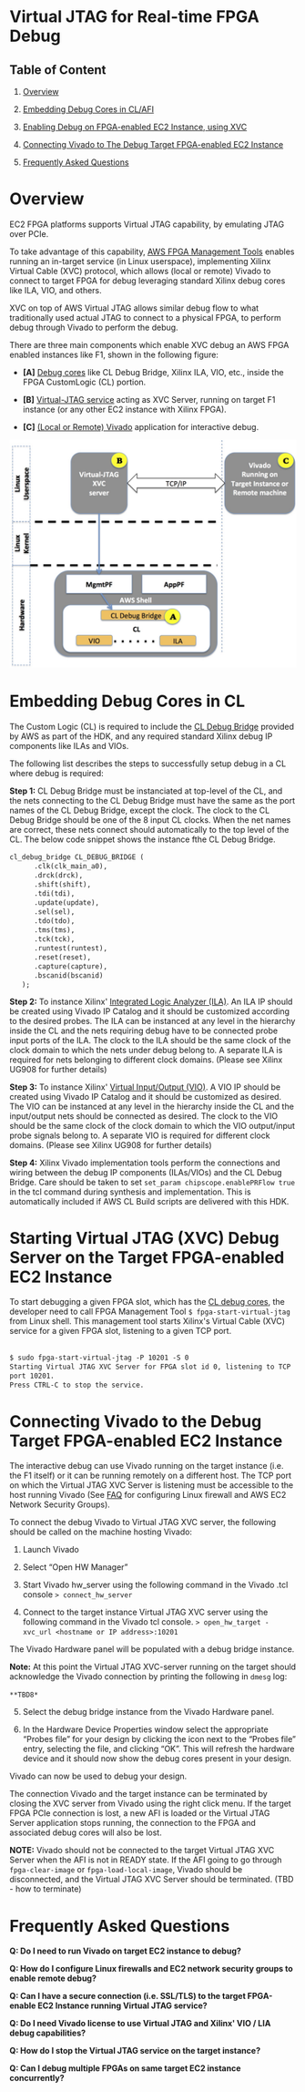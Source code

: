 # Virtual JTAG for Real-time FPGA Debug

## Table of Content

1. [Overview](#overview)  

2. [Embedding Debug Cores in CL/AFI](#embeddingDebugCores)  

3. [Enabling Debug on FPGA-enabled EC2 Instance, using XVC](#startVJtag)

4. [Connecting Vivado to The Debug Target FPGA-enabled EC2 Instance](#connectToTarget)

5. [Frequently Asked Questions](#faq)





<a name="overview"></a>
# Overview 

EC2 FPGA platforms supports Virtual JTAG capability, by emulating JTAG over PCIe. 

To take advantage of this capability, [AWS FPGA Management Tools](../../sdk/user/fpga_management_tools/README.md) enables running an in-target service (in Linux userspace), implementing Xilinx Virtual Cable (XVC) protocol, which allows (local or remote) Vivado to connect to target FPGA for debug leveraging standard Xilinx debug cores like ILA, VIO, and others. 

XVC on top of AWS Virtual JTAG allows similar debug flow to what traditionally used actual JTAG to connect to a physical FPGA, to perform debug through Vivado to perform the debug. 

There are three main components which enable XVC debug an AWS FPGA enabled instances like F1, shown in the following figure:  

- **[A]** [Debug cores](#embeddingDebugCores) like CL Debug Bridge, Xilinx ILA, VIO, etc., inside the FPGA CustomLogic (CL) portion.  

- **[B]** [Virtual-JTAG service](#startVJtag) acting as XVC Server, running on target F1 instance (or any other EC2 instance with Xilinx FPGA).  

-	**[C]** [(Local or Remote) Vivado](#connectToTarget) application for interactive debug.

![alt tag](./images/Virtual_JTAG_XVC_Server.jpg)  
  
  
<a name="embeddingDebugCores"></a>
# Embedding Debug Cores in CL 

The Custom Logic (CL) is required to include the [CL Debug Bridge](../common/shell_latest/TBD) provided by AWS as part of the HDK, and any required standard Xilinx debug IP components like ILAs and VIOs. 

The following list describes the steps to successfully setup debug in a CL where debug is required:  

**Step 1:**	CL Debug Bridge must be instanciated at top-level of the CL, and the nets connecting to the CL Debug Bridge must have the same as the port names of the CL Debug Bridge, except the clock. The clock to the CL Debug Bridge should be one of the 8 input CL clocks. When the net names are correct, these nets connect should automatically to the top level of the CL. The below code snippet shows the instance fthe CL Debug Bridge.

```
cl_debug_bridge CL_DEBUG_BRIDGE (
      .clk(clk_main_a0),
      .drck(drck),
      .shift(shift),
      .tdi(tdi),	
      .update(update),
      .sel(sel),
      .tdo(tdo),
      .tms(tms),
      .tck(tck),
      .runtest(runtest),
      .reset(reset),
      .capture(capture),
      .bscanid(bscanid)
   );
```  
  
  
**Step 2:**	To instance Xilinx' [Integrated Logic Analyzer (ILA)](https://www.xilinx.com/products/intellectual-property/ila.html). An ILA IP should be created using Vivado IP Catalog and it should be customized according to the desired probes. The ILA can be instanced at any level in the hierarchy inside the CL and the nets requiring debug have to be connected probe input ports of the ILA. The clock to the ILA should be the same clock of the clock domain to which the nets under debug belong to. A separate ILA is required for nets belonging to different clock domains. (Please see Xilinx UG908 for further details)

**Step 3:**	To instance Xilinx' [Virtual Input/Output (VIO)](https://www.xilinx.com/products/intellectual-property/vio.html). A VIO IP should be created using Vivado IP Catalog and it should be customized as desired. The VIO can be instanced at any level in the hierarchy inside the CL and the input/output nets should be connected as desired. The clock to the VIO should be the same clock of the clock domain to which the VIO output/input probe signals belong to. A separate VIO is required for different clock domains. (Please see Xilinx UG908 for further details)

**Step 4:**	Xilinx Vivado implementation tools perform the connections and wiring between the debug IP components (ILAs/VIOs) and the CL Debug Bridge. Care should be taken to set `set_param chipscope.enablePRFlow true` in the tcl command during synthesis and implementation. This is automatically included if AWS CL Build scripts are delivered with this HDK.

<a name="startVJtag"></a>
# Starting Virtual JTAG (XVC) Debug Server on the Target FPGA-enabled EC2 Instance 

To start debugging a given FPGA slot, which has the [CL debug cores](#embeddingDebugCores), the developer need to call FPGA Management Tool `$ fpga-start-virtual-jtag` from Linux shell. This management tool starts Xilinx's Virtual Cable (XVC) service for a given FPGA slot, listening to a given TCP port.

``` 

$ sudo fpga-start-virtual-jtag -P 10201 -S 0
Starting Virtual JTAG XVC Server for FPGA slot id 0, listening to TCP port 10201.
Press CTRL-C to stop the service.

```

<a name="connectToTarget"></a>
# Connecting Vivado to the Debug Target FPGA-enabled EC2 Instance 

The interactive debug can use Vivado running on the target instance (i.e. the F1 itself) or it can be running remotely on a different host. The TCP port on which the Virtual JTAG XVC Server is listening must be accessible to the host running Vivado (See [FAQ](#faq) for configuring Linux firewall and AWS EC2 Network Security Groups). 

To connect the debug Vivado to Virtual JTAG XVC server, the following should be called on the machine hosting Vivado:

1)	Launch Vivado  

2)	Select “Open HW Manager”

3)	Start Vivado hw_server using the following command in the Vivado .tcl console
`> connect_hw_server`  

4)	Connect to the target instance Virtual JTAG XVC server using the following command in the Vivado tcl console. 
`> open_hw_target -xvc_url <hostname or IP address>:10201`

The Vivado Hardware panel will be populated with a debug bridge instance. 
 
**Note:** At this point the Virtual JTAG XVC-server running on the target should acknowledge the Vivado connection by printing the following in `dmesg` log:

`**TBD8*`

5)	Select the debug bridge instance from the Vivado Hardware panel.

6)	In the Hardware Device Properties window select the appropriate “Probes file” for your design by clicking the icon next to the “Probes file” entry, selecting the file, and clicking “OK”. This will refresh the hardware device and it should now show the debug cores present in your design.
 
Vivado can now be used to debug your design.

The connection Vivado and the target instance can be terminated by closing the XVC server from Vivado using the right click menu. If the target FPGA PCIe connection is lost, a new AFI is loaded or the Virtual JTAG Server application stops running, the connection to the FPGA and associated debug cores will also be lost. 

**NOTE:** Vivado should not be connected to the target Virtual JTAG XVC Server when the AFI is not in READY state. If the AFI going to go through `fpga-clear-image` or `fpga-load-local-image`, Vivado should be disconnected, and the Virtual JTAG XVC Server should be terminated. (TBD - how to terminate)
  
    
<a name="faq"></a>
# Frequently Asked Questions 
  
  
  
**Q: Do I need to run Vivado on target EC2 instance to debug?**  
  
  
**Q: How do I configure Linux firewalls and EC2 network security groups to enable remote debug?**
 
 
**Q: Can I have a secure connection (i.e. SSL/TLS) to the target FPGA-enable EC2 Instance running Virtual JTAG service?**

 
**Q: Do I need Vivado license to use Virtual JTAG and Xilinx' VIO / LIA debug capabilities?**
  
  
  
**Q: How do I stop the Virtual JTAG service on the target instance?**
  
  
  
**Q: Can I debug multiple FPGAs on same target EC2 instance concurrently?**
